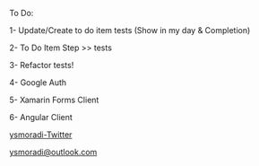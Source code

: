 To Do:

1- Update/Create to do item tests (Show in my day & Completion)

2- To Do Item Step >> tests

3- Refactor tests!

4- Google Auth

5- Xamarin Forms Client

6- Angular Client

[ysmoradi-Twitter](https://twitter.com/ysmoradi)

ysmoradi@outlook.com
